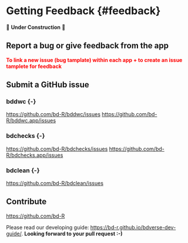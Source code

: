 # Getting Feedback {#feedback}
🚧 **Under Construction** 🚧

## Report a bug or give feedback from the app


**<span style="color:red">To link a new issue (bug tamplate) within each app + to create an issue tamplete for feedback</span>**


## Submit a GitHub issue

### bddwc {-}
https://github.com/bd-R/bddwc/issues
https://github.com/bd-R/bddwc.app/issues

### bdchecks {-}
https://github.com/bd-R/bdchecks/issues
https://github.com/bd-R/bdchecks.app/issues

### bdclean {-}
https://github.com/bd-R/bdclean/issues


## Contribute

https://github.com/bd-R

Please read our developing guide: https://bd-r.github.io/bdverse-dev-guide/. 
**Looking forward to your pull request :-)**
